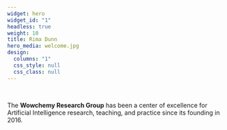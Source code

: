 ```yaml
---
widget: hero
widget_id: "1"
headless: true
weight: 10
title: Rima Dunn
hero_media: welcome.jpg
design:
  columns: "1"
  css_style: null
  css_class: null
---
```


<br>

The **Wowchemy Research Group** has been a center of excellence for Artificial Intelligence research, teaching, and practice since its founding in 2016.
